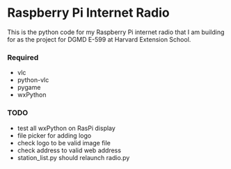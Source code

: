 # Raspberry Pi Internet Radio

This is the python code for my Raspberry Pi internet radio that I am building for as the project for DGMD E-599 at Harvard Extension School.

### Required
* vlc
* python-vlc
* pygame
* wxPython

### TODO
* test all wxPython on RasPi display
* file picker for adding logo
* check logo to be valid image file
* check address to valid web address
* station_list.py should relaunch radio.py
